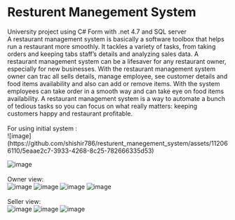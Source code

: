 
<h1>Resturent Manegement System</h1>
University project using C# Form with .net 4.7 and SQL server <br>
A restaurant management system is basically a software toolbox that helps run a restaurant more smoothly. It tackles a variety of tasks, from taking orders and keeping tabs staff’s details and analyzing sales data. A restaurant management system can be a lifesaver for any restaurant owner, especially for new businesses. With the restaurant management system owner can trac all sells details, manage employee, see customer details and food items availability and also can add or remove items. With the system employees can take order in a smooth way and can take eye on food items availability. A restaurant management system is a way to automate a bunch of tedious tasks so you can focus on what really matters: keeping customers happy and restaurant profitable.<br> <br>
For using initial system : <br>
![image](https://github.com/shishir786/resturent_manegement_system/assets/112066110/5eaae2c7-3933-4268-8c25-782666335d53)

<br>


![image](https://github.com/shishir786/resturent_manegement_system/assets/112066110/87e74fb1-7738-4906-9508-23eb3e846687)
<br><br>Owner view:<br>
![image](https://github.com/shishir786/resturent_manegement_system/assets/112066110/16335ef6-6ac3-41fd-b972-da926e0f2b22)
![image](https://github.com/shishir786/resturent_manegement_system/assets/112066110/7e4eb461-8445-45c1-9c46-ee6f37fdf1ba)
![image](https://github.com/shishir786/resturent_manegement_system/assets/112066110/1aee663a-664d-4eeb-9f51-72421ce7110d)
![image](https://github.com/shishir786/resturent_manegement_system/assets/112066110/edf3041c-de06-4f01-ab4e-0b771a264d77)
<br><br>Seller view:<br>
![image](https://github.com/shishir786/resturent_manegement_system/assets/112066110/a209b325-d691-4057-82d4-a7b0b80fb2dc)
![image](https://github.com/shishir786/resturent_manegement_system/assets/112066110/44902062-49ba-4ff4-94b2-34aaa8b96efb)
![image](https://github.com/shishir786/resturent_manegement_system/assets/112066110/be4e316b-9dd4-4672-a505-eebe6ba412b7)


